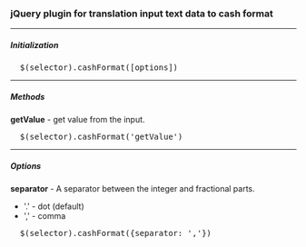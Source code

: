 <h3>jQuery plugin for translation input text data to cash format</h3>

<hr>

<h5>Initialization</h5>

<pre>
  $(selector).cashFormat([options])
</pre>


<hr>

<h5>Methods</h5>

  <strong>getValue</strong> - get value from the input. 
  
<pre>
  $(selector).cashFormat('getValue')
</pre>


<hr>

<h5>Options</h5>

  <strong>separator</strong> - A separator between the integer and fractional parts.
  <ul>
    <li>'.' - dot (default)</li>
    <li>',' - comma</li>
  </ul>
  
<pre>
  $(selector).cashFormat({separator: ','})
</pre>
